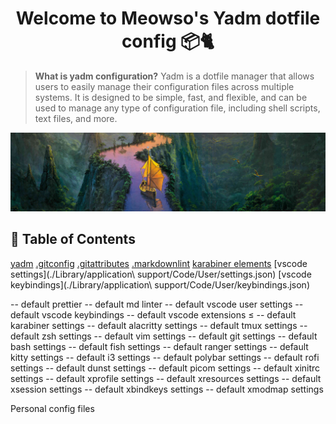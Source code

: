 # <h1 align="center">Welcome to Meowso's Yadm dotfile config 📦🐈</h1>

> **What is yadm configuration?**
Yadm is a dotfile manager that allows users to easily manage their configuration files across multiple systems.
It is designed to be simple, fast, and flexible, and can be used to manage any type of configuration file, including shell scripts, text files, and more.

![Background Image](./.config/background.jpg?raw=true "Background Image")

## 📝 Table of Contents

 [yadm](./.local/share/yadm/repo.git/config)
 [.gitconfig](./.gitconfig)
 [.gitattributes](./.gitattributes)
 [.markdownlint](.config/.markdownlint.jsonc)
 [karabiner elements](.config/karabiner/karabiner.json)
 [vscode settings](./Library/application\ support/Code/User/settings.json)
 [vscode keybindings](./Library/application\ support/Code/User/keybindings.json)

-- default prettier
-- default md linter
-- default vscode user settings
-- default vscode keybindings
-- default vscode extensions
≤
-- default karabiner settings
-- default alacritty settings
-- default tmux settings
-- default zsh settings
-- default vim settings
-- default git settings
-- default bash settings
-- default fish settings
-- default ranger settings
-- default kitty settings
-- default i3 settings
-- default polybar settings
-- default rofi settings
-- default dunst settings
-- default picom settings
-- default xinitrc settings
-- default xprofile settings
-- default xresources settings
-- default xsession settings
-- default xbindkeys settings
-- default xmodmap settings

Personal config files
